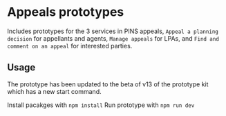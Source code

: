 # Appeals prototypes

Includes prototypes for the 3 services in PINS appeals, `Appeal a planning decision` for appellants and agents, `Manage appeals` for LPAs, and `Find and comment on an appeal` for interested parties.

## Usage

The prototype has been updated to the beta of v13 of the prototype kit which has a new start command.

Install pacakges with `npm install`
Run prototype with `npm run dev`